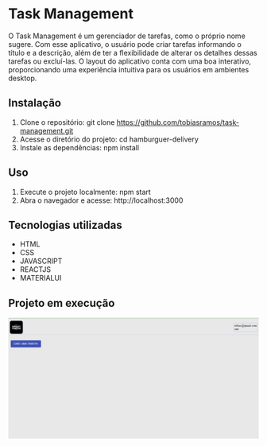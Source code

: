 # Task Management
O Task Management é um gerenciador de tarefas, como o próprio nome sugere. Com esse aplicativo, o usuário pode criar tarefas informando o título e a descrição, além de ter a flexibilidade de alterar os detalhes dessas tarefas ou excluí-las. O layout do aplicativo conta com uma boa interativo, proporcionando uma experiência intuitiva para os usuários em ambientes desktop.

## Instalação
1. Clone o repositório: git clone https://github.com/tobiasramos/task-management.git
2. Acesse o diretório do projeto: cd hamburguer-delivery
3. Instale as dependências: npm install

## Uso
1. Execute o projeto localmente: npm start
2. Abra o navegador e acesse: http://localhost:3000

## Tecnologias utilizadas
 - HTML
 - CSS
 - JAVASCRIPT
 - REACTJS
 - MATERIALUI

## Projeto em execução
![tela](./tela.gif)